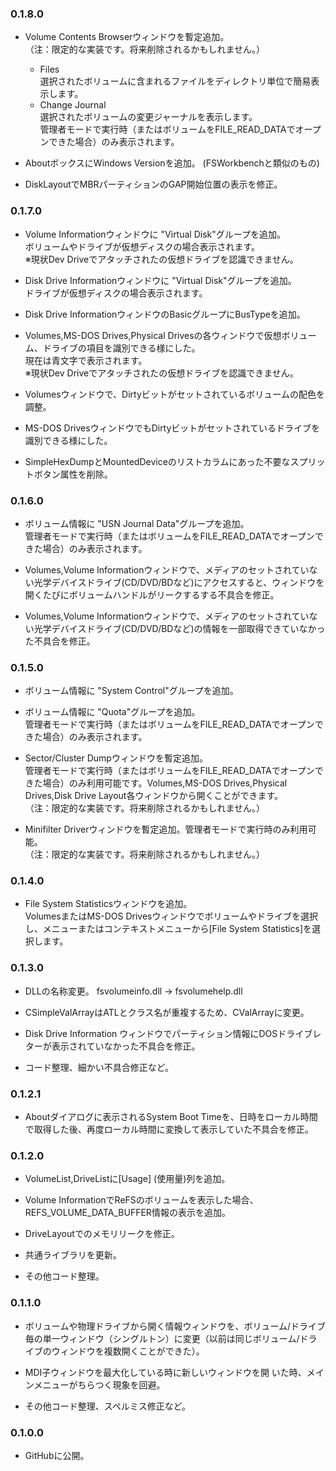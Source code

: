 ### 0.1.8.0

- Volume Contents Browserウィンドウを暫定追加。   
 （注：限定的な実装です。将来削除されるかもしれません。）

  - Files   
    選択されたボリュームに含まれるファイルをディレクトリ単位で簡易表示します。
  - Change Journal   
    選択されたボリュームの変更ジャーナルを表示します。   
    管理者モードで実行時（またはボリュームをFILE_READ_DATAでオープンできた場合）のみ表示されます。

- AboutボックスにWindows Versionを追加。
  (FSWorkbenchと類似のもの)

- DiskLayoutでMBRパーティションのGAP開始位置の表示を修正。

### 0.1.7.0

- Volume Informationウィンドウに "Virtual Disk"グループを追加。   
  ボリュームやドライブが仮想ディスクの場合表示されます。   
  ※現状Dev Driveでアタッチされたの仮想ドライブを認識できません。   

- Disk Drive Informationウィンドウに "Virtual Disk"グループを追加。   
  ドライブが仮想ディスクの場合表示されます。

- Disk Drive InformationウィンドウのBasicグループにBusTypeを追加。

- Volumes,MS-DOS Drives,Physical Drivesの各ウィンドウで仮想ボリューム、ドライブの項目を識別できる様にした。   
  現在は青文字で表示されます。   
  ※現状Dev Driveでアタッチされたの仮想ドライブを認識できません。   

- Volumesウィンドウで、Dirtyビットがセットされているボリュームの配色を調整。

- MS-DOS DrivesウィンドウでもDirtyビットがセットされているドライブを識別できる様にした。

- SimpleHexDumpとMountedDeviceのリストカラムにあった不要なスプリットボタン属性を削除。

### 0.1.6.0

- ボリューム情報に "USN Journal Data"グループを追加。   
  管理者モードで実行時（またはボリュームをFILE_READ_DATAでオープンできた場合）のみ表示されます。

- Volumes,Volume Informationウィンドウで、メディアのセットされていない光学デバイスドライブ(CD/DVD/BDなど)にアクセスすると、ウィンドウを開くたびにボリュームハンドルがリークするする不具合を修正。

- Volumes,Volume Informationウィンドウで、メディアのセットされていない光学デバイスドライブ(CD/DVD/BDなど)の情報を一部取得できていなかった不具合を修正。

### 0.1.5.0

- ボリューム情報に "System Control"グループを追加。

- ボリューム情報に "Quota"グループを追加。   
  管理者モードで実行時（またはボリュームをFILE_READ_DATAでオープンできた場合）のみ表示されます。

- Sector/Cluster Dumpウィンドウを暫定追加。   
  管理者モードで実行時（またはボリュームをFILE_READ_DATAでオープンできた場合）のみ利用可能です。Volumes,MS-DOS Drives,Physical Drives,Disk Drive Layout各ウィンドウから開くことができます。   
 （注：限定的な実装です。将来削除されるかもしれません。）

- Minifilter Driverウィンドウを暫定追加。管理者モードで実行時のみ利用可能。   
 （注：限定的な実装です。将来削除されるかもしれません。）

### 0.1.4.0

- File System Statisticsウィンドウを追加。   
  VolumesまたはMS-DOS Drivesウィンドウでボリュームやドライブを選択し、メニューまたはコンテキストメニューから\[File System Statistics\]を選択します。

### 0.1.3.0

- DLLの名称変更。 fsvolumeinfo.dll -> fsvolumehelp.dll

- CSimpleValArrayはATLとクラス名が重複するため、CValArrayに変更。

- Disk Drive Information ウィンドウでパーティション情報にDOSドライブレターが表示されていなかった不具合を修正。

- コード整理、細かい不具合修正など。

### 0.1.2.1

- Aboutダイアログに表示されるSystem Boot Timeを、日時をローカル時間で取得した後、再度ローカル時間に変換して表示していた不具合を修正。

### 0.1.2.0

- VolumeList,DriveListに\[Usage\] (使用量)列を追加。

- Volume InformationでReFSのボリュームを表示した場合、REFS_VOLUME_DATA_BUFFER情報の表示を追加。

- DriveLayoutでのメモリリークを修正。

- 共通ライブラリを更新。

- その他コード整理。

### 0.1.1.0

- ボリュームや物理ドライブから開く情報ウィンドウを、ボリューム/ドライブ毎の単一ウィンドウ（シングルトン）に変更（以前は同じボリューム/ドライブのウィンドウを複数開くことができた）。

- MDI子ウィンドウを最大化している時に新しいウィンドウを開
いた時、メインメニューがちらつく現象を回避。

- その他コード整理、スペルミス修正など。 

### 0.1.0.0

- GitHubに公開。

